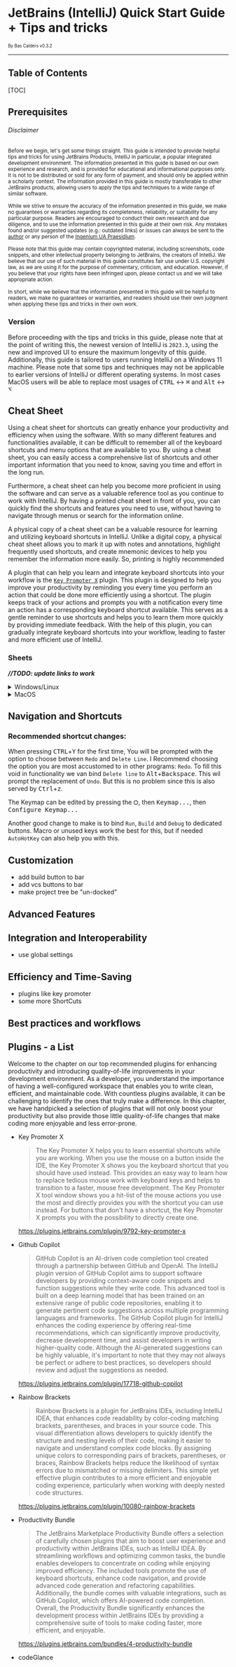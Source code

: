 # JetBrains (IntelliJ) Quick Start Guide + Tips and tricks
<sup><sup>By Bas Calders v0.3.2

---

## Table of Contents

[TOC]

## Prerequisites
###### Disclaimer
<sup>Before we begin, let's get some things straight. This guide is intended to provide helpful tips and tricks for using JetBrains Products, IntelliJ in particular, a popular integrated development environment. The information presented in this guide is based on our own experience and research, and is provided for educational and informational purposes only. It is not to be distributed or sold for any form of payment, and should only be applied within a scholarly context. The information provided in this guide is mostly transferable to other JetBrains products, allowing users to apply the tips and techniques to a wide range of similar software.

<sup>While we strive to ensure the accuracy of the information presented in this guide, we make no guarantees or warranties regarding its completeness, reliability, or suitability for any particular purpose. Readers are encouraged to conduct their own research and due diligence, and to use the information presented in this guide at their own risk. Any mistakes found and/or suggested updates (e.g.: outdated links) or issues can always be sent to the [author](mailto:bas.calders@gmail.com) or any person of the [Ingenium UA Praesidium](https://www.ingeniumua.be).

<sup>Please note that this guide may contain copyrighted material, including screenshots, code snippets, and other intellectual property belonging to JetBrains, the creators of IntelliJ. We believe that our use of such material in this guide constitutes fair use under U.S. copyright law, as we are using it for the purpose of commentary, criticism, and education. However, if you believe that your rights have been infringed upon, please contact us and we will take appropriate action.

<sup>In short, while we believe that the information presented in this guide will be helpful to readers, we make no guarantees or warranties, and readers should use their own judgment when applying these tips and tricks in their own work.

### Version
Before proceeding with the tips and tricks in this guide, please note that at the point of writing this, the newest version of IntelliJ is `2023.3`, using the new and improved UI to ensure the maximum longevity of this guide. Additionally, this guide is tailored to users running IntelliJ on a Windows 11 machine. Please note that some tips and techniques may not be applicable to earlier versions of IntelliJ or different operating systems. In most cases MacOS users will be able to replace most usages of <kbd>CTRL</kbd> &harr; <kbd>⌘</kbd> and <kbd>Alt</kbd> &harr; <kbd>⌥</kbd>

## Cheat Sheet
Using a cheat sheet for shortcuts can greatly enhance your productivity and efficiency when using the software. With so many different features and functionalities available, it can be difficult to remember all of the keyboard shortcuts and menu options that are available to you. By using a cheat sheet, you can easily access a comprehensive list of shortcuts and other important information that you need to know, saving you time and effort in the long run.

Furthermore, a cheat sheet can help you become more proficient in using the software and can serve as a valuable reference tool as you continue to work with IntelliJ. By having a printed cheat sheet in front of you, you can quickly find the shortcuts and features you need to use, without having to navigate through menus or search for the information online.

A physical copy of a cheat sheet can be a valuable resource for learning and utilizing keyboard shortcuts in IntelliJ. Unlike a digital copy, a physical cheat sheet allows you to mark it up with notes and annotations, highlight frequently used shortcuts, and create mnemonic devices to help you remember the information more easily. So, printing is highly recommended

A plugin that can help you learn and integrate keyboard shortcuts into your workflow is the [`Key Promoter X`](https://plugins.jetbrains.com/plugin/9792-key-promoter-x) plugin. This plugin is designed to help you improve your productivity by reminding you every time you perform an action that could be done more efficiently using a shortcut. The plugin keeps track of your actions and prompts you with a notification every time an action has a corresponding keyboard shortcut available. This serves as a gentle reminder to use shortcuts and helps you to learn them more quickly by providing immediate feedback. With the help of this plugin, you can gradually integrate keyboard shortcuts into your workflow, leading to faster and more efficient use of IntelliJ.

### Sheets
**_//TODO: update links to work_**
<details>
<summary>Windows/Linux</summary>
<img src="cheatsheets/IntelliJIDEA_ReferenceCard_Windows-Linux.png"/>
Click [here](cheatsheets/IntelliJIDEA_ReferenceCard_Windows-Linux.pdf) to download PDF
</details>
<details>
<summary>MacOS</summary>
<img src="cheatsheets/IntelliJIDEA_ReferenceCard_MacOS.png"/>
Click [here](./cheatsheets/IntelliJIDEA_ReferenceCard_MacOS.pdf) to download PDF
</details>


## Navigation and Shortcuts

### Recommended shortcut changes: 
When pressing <kbd>CTRL</kbd>+<kbd>Y</kbd> for the first time, You will be prompted with the option to choose between `Redo` and `Delete Line`. I Recommend choosing the option you are most accustomed to in other programs: `Redo`. To fill this void in functionality we van bind `Delete line` to <kbd>Alt</kbd>+<kbd>Backspace</kbd>. This wil prompt the replacement of `Undo`. But this is no problem since this is also served by <kbd>Ctrl</kbd>+<kbd>z</kbd>.

The Keymap can be edited by pressing the <kbd>⛭</kbd>, then <kbd>Keymap...</kbd>, then <kbd>Configure Keymap...</kbd>

Another good change to make is to bind `Run`, `Build` and `Debug` to dedicated buttons. Macro or unused keys work the best for this, but if needed `AutoHotKey` can also help you with this.

## Customization 
- add build button to bar
- add vcs buttons to bar
- make project tree be "un-docked"

## Advanced Features 

## Integration and Interoperability
- use global settings

## Efficiency and Time-Saving
- plugins like key promoter
- some more ShortCuts

## Best practices and workflows

## Plugins - a List 
Welcome to the chapter on our top recommended plugins for enhancing productivity and introducing quality-of-life improvements in your development environment. As a developer, you understand the importance of having a well-configured workspace that enables you to write clean, efficient, and maintainable code. With countless plugins available, it can be challenging to identify the ones that truly make a difference. In this chapter, we have handpicked a selection of plugins that will not only boost your productivity but also provide those little quality-of-life changes that make coding more enjoyable and less error-prone.

- Key Promoter X
    >The Key Promoter X helps you to learn essential shortcuts while you are working. When you use the mouse on a button inside the IDE, the Key Promoter X shows you the keyboard shortcut that you should have used instead. This provides an easy way to learn how to replace tedious mouse work with keyboard keys and helps to transition to a faster, mouse free development. The Key Promoter X tool window shows you a hit-list of the mouse actions you use the most and directly provides you with the shortcut you can use instead. For buttons that don't have a shortcut, the Key Promoter X prompts you with the possibility to directly create one.

    https://plugins.jetbrains.com/plugin/9792-key-promoter-x
- Github Copilot
    >GitHub Copilot is an AI-driven code completion tool created through a partnership between GitHub and OpenAI. The IntelliJ plugin version of GitHub Copilot aims to support software developers by providing context-aware code snippets and function suggestions while they write code. This advanced tool is built on a deep learning model that has been trained on an extensive range of public code repositories, enabling it to generate pertinent code suggestions across multiple programming languages and frameworks.
    The GitHub Copilot plugin for IntelliJ enhances the coding experience by offering real-time recommendations, which can significantly improve productivity, decrease development time, and assist developers in writing higher-quality code. Although the AI-generated suggestions can be highly valuable, it's important to note that they may not always be perfect or adhere to best practices, so developers should review and adjust the suggestions as needed.

    https://plugins.jetbrains.com/plugin/17718-github-copilot
- Rainbow Brackets
    >Rainbow Brackets is a plugin for JetBrains IDEs, including IntelliJ IDEA, that enhances code readability by color-coding matching brackets, parentheses, and braces in your source code. This visual differentiation allows developers to quickly identify the structure and nesting levels of their code, making it easier to navigate and understand complex code blocks.
    By assigning unique colors to corresponding pairs of brackets, parentheses, or braces, Rainbow Brackets helps reduce the likelihood of syntax errors due to mismatched or missing delimiters. This simple yet effective plugin contributes to a more efficient and enjoyable coding experience, particularly when working with deeply nested code structures.

    https://plugins.jetbrains.com/plugin/10080-rainbow-brackets
- Productivity Bundle 
    >The JetBrains Marketplace Productivity Bundle offers a selection of carefully chosen plugins that aim to boost user experience and productivity within JetBrains IDEs, such as IntelliJ IDEA. By streamlining workflows and optimizing common tasks, the bundle enables developers to concentrate on coding while enjoying improved efficiency. The included tools promote the use of keyboard shortcuts, enhance code navigation, and provide advanced code generation and refactoring capabilities. Additionally, the bundle comes with valuable integrations, such as GitHub Copilot, which offers AI-powered code completion. Overall, the Productivity Bundle significantly enhances the development process within JetBrains IDEs by providing a comprehensive suite of tools to make coding faster, more efficient, and enjoyable.

    https://plugins.jetbrains.com/bundles/4-productivity-bundle
- codeGlance
